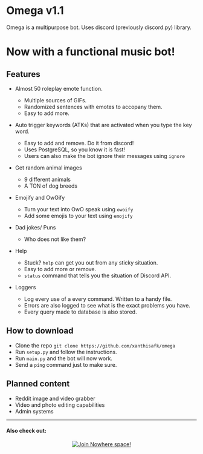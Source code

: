# Omega v1.1

Omega is a multipurpose bot. Uses discord (previously discord.py) library.

# Now with a functional music bot!

## Features
* Almost 50 roleplay emote function.
	* Multiple sources of GIFs.
	* Randomized sentences with emotes to accopany them.
	* Easy to add more.
	
* Auto trigger keywords (ATKs) that are activated when you type the key word. 
	* Easy to add and remove. Do it from discord!
	* Uses PostgreSQL, so you know it is fast!
	* Users can also make the bot ignore their messages using `ignore`

* Get random animal images
	* 9 different animals
	* A TON of dog breeds

* Emojify and OwOify
	* Turn your text into OwO speak using `owoify`
	* Add some emojis to your text using `emojify`

* Dad jokes/ Puns
	* Who does not like them?

* Help
	* Stuck? `help` can get you out from any sticky situation.
	* Easy to add more or remove.
	* `status` command that tells you the situation of Discord API.

* Loggers
	* Log every use of a every command. Written to a handy file.
	* Errors are also logged to see what is the exact problems you have.
	* Every query made to database is also stored.

  
## How to download
 * Clone the repo `git clone https://github.com/xanthisafk/omega`
 * Run `setup.py` and follow the instructions.
 * Run `main.py` and the bot will now work.
 * Send a `ping` command just to make sure.

## Planned content

* Reddit image and video grabber
* Video and photo editing capabilities
* Admin systems

***
#### Also check out:

<p  align="center">

<a  href="https://www.discord.gg/JGS4EEX4rV">

<img  src="https://i.ibb.co/n3vdTLc/Untitled-1.png"  alt="Join Nowhere space!"/>

</a>

</p>
